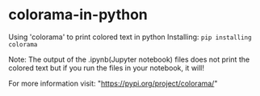 # colorama-in-python
Using 'colorama' to print colored text in python
Installing: 
```pip installing colorama```

Note:
The output of the .ipynb(Jupyter notebook) files does not print the colored text but if you run the files in your notebook, it will!

For more information visit:
"https://pypi.org/project/colorama/"
